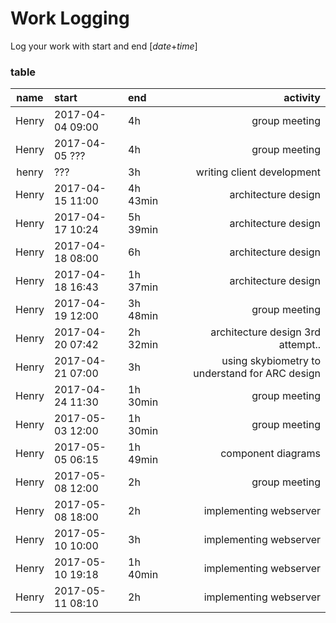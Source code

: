 # Work Logging
Log your work with start and end [*date*+*time*]

### table
| name | start | end | activity |
| :--------: | :-------- | :-------- | --------: |
| Henry | 2017-04-04 09:00 | 4h | group meeting |
| Henry | 2017-04-05 ??? | 4h | group meeting |
| henry | ??? | 3h | writing client development |
| Henry | 2017-04-15 11:00 | 4h 43min | architecture design |
| Henry | 2017-04-17 10:24 | 5h 39min | architecture design |
| Henry | 2017-04-18 08:00 | 6h | architecture design |
| Henry | 2017-04-18 16:43 | 1h 37min | architecture design |
| Henry | 2017-04-19 12:00 | 3h 48min | group meeting |
| Henry | 2017-04-20 07:42 | 2h 32min | architecture design 3rd attempt.. |
| Henry | 2017-04-21 07:00 | 3h | using skybiometry to understand for ARC design |
| Henry | 2017-04-24 11:30 | 1h 30min | group meeting |
| Henry | 2017-05-03 12:00 | 1h 30min | group meeting |
| Henry | 2017-05-05 06:15 | 1h 49min | component diagrams |
| Henry | 2017-05-08 12:00 | 2h | group meeting |
| Henry | 2017-05-08 18:00 | 2h | implementing webserver |
| Henry | 2017-05-10 10:00 | 3h | implementing webserver |
| Henry | 2017-05-10 19:18 | 1h 40min | implementing webserver |
| Henry | 2017-05-11 08:10 | 2h | implementing webserver |